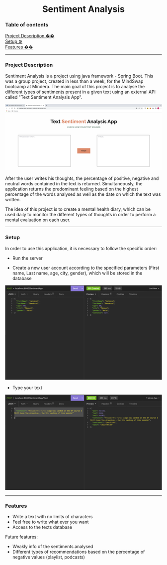 <h1 align="center"> Sentiment Analysis </h1>


### Table of contents

[Project Description ��](#project-Description)
<br />[Setup ⚙️](#setup)
<br />[Features ��](#setup)

---

### Project Description

Sentiment Analysis is a project using java framework - Spring Boot. This was a group project, created in less than a 
week, for the MindSwap bootcamp at Mindera. The main goal of this project is to analyse the different types of sentiments 
present in a given text using an external API called "Text Sentiment Analysis App". 

![img_5.png](img_5.png)


After the user writes his thoughts, the percentage of positive, negative and neutral words 
contained in the text is returned. Simultaneously, the application returns the predominant feeling based on the highest 
percentage of the words analysed as well as the date on which the text was written.



The idea of this project is to create a mental health diary, which can be used daily to monitor the different types of 
thoughts in order to perform a mental evaluation on each user.

---

### Setup 

In order to use this application, it is necessary to follow the specific order:

- Run the server


- Create a new user account according to the specified parameters (First name, Last name, age, city, gender), which will be stored in the database

![img_6.png](img_6.png)



- Type your text

 ![img_1.png](img_1.png)



---

### Features 

- Write a text with no limits of characters
- Feel free to write what ever you want 
- Access to the texts database  

Future features:

- Weakly info of the sentiments analysed
- Different types of recommendations based on the percentage of negative values (playlist, podcasts)


